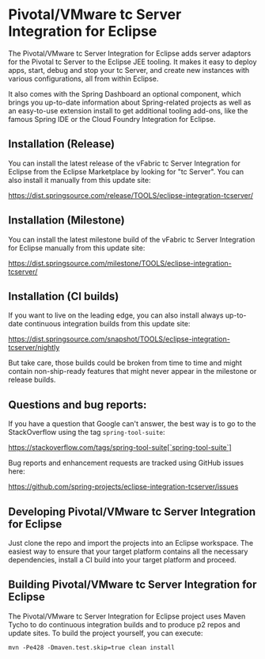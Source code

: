 # Pivotal/VMware tc Server Integration for Eclipse

  The Pivotal/VMware tc Server Integration for Eclipse adds server adaptors for the Pivotal
  tc Server to the Eclipse JEE tooling. It makes it easy to deploy apps, start, debug
  and stop your tc Server, and create new instances with various configurations, all from within Eclipse.

  It also comes with the Spring Dashboard an optional component, which brings you
  up-to-date information about Spring-related projects as well as an easy-to-use extension
  install to get additional tooling add-ons, like the famous Spring IDE or the Cloud Foundry
  Integration for Eclipse.

## Installation (Release)

  You can install the latest release of the vFabric tc Server Integration for Eclipse from the
  Eclipse Marketplace by looking for "tc Server". You can also install it manually from this update site:

  https://dist.springsource.com/release/TOOLS/eclipse-integration-tcserver/

## Installation (Milestone)

  You can install the latest milestone build of the vFabric tc Server Integration for Eclipse
  manually from this update site:

  https://dist.springsource.com/milestone/TOOLS/eclipse-integration-tcserver/

## Installation (CI builds)

  If you want to live on the leading edge, you can also install always up-to-date continuous
  integration builds from this update site:

  https://dist.springsource.com/snapshot/TOOLS/eclipse-integration-tcserver/nightly

  But take care, those builds could be broken from time to time and might contain non-ship-ready
  features that might never appear in the milestone or release builds.

## Questions and bug reports:

  If you have a question that Google can't answer, the best way is to go to the StackOverflow
  using the tag `spring-tool-suite`:

  https://stackoverflow.com/tags/spring-tool-suite[`spring-tool-suite`]
  
  Bug reports and enhancement requests are tracked using GitHub issues here:
  
  https://github.com/spring-projects/eclipse-integration-tcserver/issues

## Developing Pivotal/VMware tc Server Integration for Eclipse

  Just clone the repo and import the projects into an Eclipse workspace. The easiest way to ensure
  that your target platform contains all the necessary dependencies, install a CI build into
  your target platform and proceed.

## Building Pivotal/VMware tc Server Integration for Eclipse
  
  The Pivotal/VMware tc Server Integration for Eclipse project uses Maven Tycho to do continuous integration
  builds and to produce p2 repos and update sites. To build the project yourself, you can execute:

  `mvn -Pe428 -Dmaven.test.skip=true clean install`
